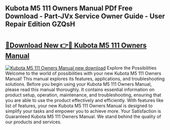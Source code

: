 ## Kubota M5 111 Owners Manual PDf Free Download - Part-JVx Service Owner Guide - User Repair Edition GZQsH

# <h2><a href="http://bc86614.oget.top/?id=Kubota+M5+111+Owners+Manual">🔗Download New 👉🔴 Kubota M5 111 Owners Manual</a></h2>

[![Kubota M5 111 Owners Manual new download](https://i.imgur.com/5g1atiW.png)](http://bc86614.oget.top/?id=Kubota+M5+111+Owners+Manual)
Explore the Possibilities Welcome to the world of possibilities with your new Kubota M5 111 Owners Manual! This manual explores its features, applications, and troubleshooting solutions. Before you begin using your Kubota M5 111 Owners Manual, please read this manual thoroughly. It contains essential information on product setup, operation, maintenance, and troubleshooting, ensuring that you are able to use the product effectively and efficiently. With features like list of features, your new Kubota M5 111 Owners Manual is designed to simplify your tasks and empower you to achieve more. Your Satisfaction is Guaranteed Kubota M5 111 Owners Manual. We stand behind the quality of our products and services.
